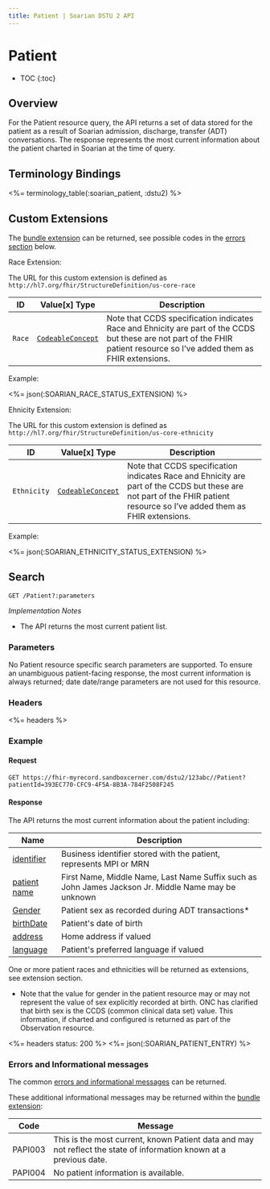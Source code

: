 ```yaml
---
title: Patient | Soarian DSTU 2 API
---
```

 
# Patient

* TOC
{:toc}

## Overview

For the Patient resource query, the API returns a set of data stored for the patient as a result of Soarian admission, discharge, transfer (ADT) conversations.  The response represents the most current information about the patient charted in Soarian at the time of query.  

## Terminology Bindings

<%= terminology_table(:soarian_patient, :dstu2) %>

## Custom Extensions
The [bundle extension] can be returned, see possible codes in the [errors section] below.

  Race Extension:

 The URL for this custom extension is defined as  `http://hl7.org/fhir/StructureDefinition/us-core-race`

ID                                | Value\[x] Type      | Description
----------------------------------|---------------------|----------------------------------------------------------------------------------
`Race`| [`CodeableConcept`]  | Note that CCDS specification indicates Race and Ehnicity are part of the CCDS but these are not part of the FHIR patient resource so I’ve added them as FHIR extensions.|
 
 Example:
 
<%= json(:SOARIAN_RACE_STATUS_EXTENSION) %>

  Ehnicity Extension:

 The URL for this custom extension is defined as  `http://hl7.org/fhir/StructureDefinition/us-core-ethnicity`

ID                                | Value\[x] Type      | Description
----------------------------------|---------------------|----------------------------------------------------------------------------------
`Ethnicity`| [`CodeableConcept`]  | Note that CCDS specification indicates Race and Ehnicity are part of the CCDS but these are not part of the FHIR patient resource so I’ve added them as FHIR extensions.|
 
  Example:
 
<%= json(:SOARIAN_ETHNICITY_STATUS_EXTENSION) %>


## Search      

	GET /Patient?:parameters
	
_Implementation Notes_

* The API returns the most current patient list.

### Parameters

No Patient resource specific search parameters are supported. To ensure an unambiguous patient-facing response, the most current information is always returned; date date/range parameters are not used for this resource.

### Headers 

<%= headers %>

### Example

#### Request

	GET https://fhir-myrecord.sandboxcerner.com/dstu2/123abc//Patient?patientId=393EC770-CFC9-4F5A-8B3A-784F2508F245

#### Response

The API returns the most current information about the patient including:

| Name | Description | 
| --- | --- |
|[identifier](https://www.hl7.org/fhir/DSTU2/patient-definitions.html#Patient.identifier) | Business identifier stored with the patient, represents MPI or MRN |
|[patient name](https://www.hl7.org/fhir/DSTU2/patient-definitions.html#Patient.name) | First Name, Middle Name, Last Name Suffix such as John James Jackson Jr. Middle Name may be unknown |
| [Gender](https://www.hl7.org/fhir/DSTU2/patient-definitions.html#Patient.gender) | Patient sex as recorded during ADT transactions*|  
| [birthDate](https://www.hl7.org/fhir/DSTU2/patient-definitions.html#Patient.birthDate) | Patient's date of birth |
|[address](https://www.hl7.org/fhir/DSTU2/patient-definitions.html#Patient.address)| Home address if valued |
|[language](https://www.hl7.org/fhir/DSTU2/patient-definitions.html#Patient.address) | Patient's preferred language if valued|

One or more patient races and ethnicities will be returned as extensions, see extension section.

* Note that the value for gender in the patient resource may or may not represent the value of sex explicitly recorded at birth.  ONC has clarified that birth sex is the CCDS (common clinical data set) value.  This information, if charted and configured is returned as part of the Observation resource.
  
<%= headers status: 200 %>
<%= json(:SOARIAN_PATIENT_ENTRY) %>

### Errors and Informational messages

The common [errors and informational messages](../../common-errors) can be returned.

These additional informational messages may be returned within the [bundle extension]:

| Code | Message |
| --- | --- |
| PAPI003 | This is the most current, known Patient data and may not reflect the state of information known at a previous date.|
| PAPI004 | No patient information is available.|

[bundle extension]: ../../#bundle-message-extension
[errors section]: #errors-and-informational-messages
[`CodeableConcept`]: https://www.hl7.org/fhir/datatypes.html#CodeableConcept 
